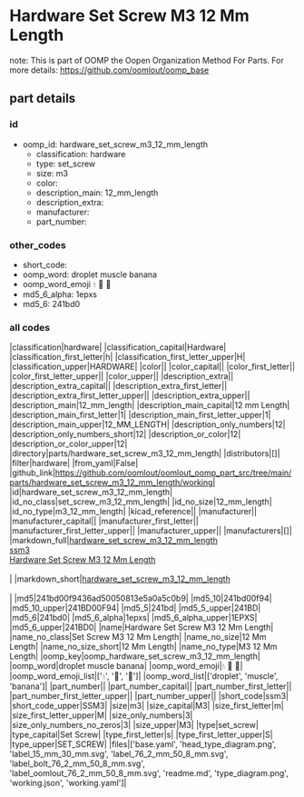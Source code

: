 # Hardware Set Screw M3 12 Mm Length  

note: This is part of OOMP the Oopen Organization Method For Parts. For more details: https://github.com/oomlout/oomp_base

##  part details





### id
* oomp_id: hardware_set_screw_m3_12_mm_length
  * classification: hardware
  * type: set_screw
  * size: m3
  * color: 
  * description_main: 12_mm_length
  * description_extra: 
  * manufacturer: 
  * part_number: 

### other_codes
* short_code: 
* oomp_word: droplet muscle banana
* oomp_word_emoji :droplet: :muscle: :banana:
* md5_6_alpha: 1epxs
* md5_6: 241bd0

### all codes 
|classification|hardware|
|classification_capital|Hardware|
|classification_first_letter|h|
|classification_first_letter_upper|H|
|classification_upper|HARDWARE|
|color||
|color_capital||
|color_first_letter||
|color_first_letter_upper||
|color_upper||
|description_extra||
|description_extra_capital||
|description_extra_first_letter||
|description_extra_first_letter_upper||
|description_extra_upper||
|description_main|12_mm_length|
|description_main_capital|12 mm Length|
|description_main_first_letter|1|
|description_main_first_letter_upper|1|
|description_main_upper|12_MM_LENGTH|
|description_only_numbers|12|
|description_only_numbers_short|12|
|description_or_color|12|
|description_or_color_upper|12|
|directory|parts/hardware_set_screw_m3_12_mm_length|
|distributors|[]|
|filter|hardware|
|from_yaml|False|
|github_link|https://github.com/oomlout/oomlout_oomp_part_src/tree/main/parts/hardware_set_screw_m3_12_mm_length/working|
|id|hardware_set_screw_m3_12_mm_length|
|id_no_class|set_screw_m3_12_mm_length|
|id_no_size|12_mm_length|
|id_no_type|m3_12_mm_length|
|kicad_reference||
|manufacturer||
|manufacturer_capital||
|manufacturer_first_letter||
|manufacturer_first_letter_upper||
|manufacturer_upper||
|manufacturers|[]|
|markdown_full|[hardware_set_screw_m3_12_mm_length](https://github.com/oomlout/oomlout_oomp_part_src/tree/main/parts/hardware_set_screw_m3_12_mm_length/working)<br>[ssm3](https://github.com/oomlout/oomlout_oomp_part_src/tree/main/parts/hardware_set_screw_m3_12_mm_length/working)<br>[Hardware Set Screw M3 12 Mm Length](https://github.com/oomlout/oomlout_oomp_part_src/tree/main/parts/hardware_set_screw_m3_12_mm_length/working)<br><br>|
|markdown_short|[hardware_set_screw_m3_12_mm_length](https://github.com/oomlout/oomlout_oomp_part_src/tree/main/parts/hardware_set_screw_m3_12_mm_length/working)<br><br>|
|md5|241bd00f9436ad50050813e5a0a5c0b9|
|md5_10|241bd00f94|
|md5_10_upper|241BD00F94|
|md5_5|241bd|
|md5_5_upper|241BD|
|md5_6|241bd0|
|md5_6_alpha|1epxs|
|md5_6_alpha_upper|1EPXS|
|md5_6_upper|241BD0|
|name|Hardware Set Screw M3 12 Mm Length|
|name_no_class|Set Screw M3 12 Mm Length|
|name_no_size|12 Mm Length|
|name_no_size_short|12 Mm Length|
|name_no_type|M3 12 Mm Length|
|oomp_key|oomp_hardware_set_screw_m3_12_mm_length|
|oomp_word|droplet muscle banana|
|oomp_word_emoji|:droplet: :muscle: :banana:|
|oomp_word_emoji_list|[':droplet:', ':muscle:', ':banana:']|
|oomp_word_list|['droplet', 'muscle', 'banana']|
|part_number||
|part_number_capital||
|part_number_first_letter||
|part_number_first_letter_upper||
|part_number_upper||
|short_code|ssm3|
|short_code_upper|SSM3|
|size|m3|
|size_capital|M3|
|size_first_letter|m|
|size_first_letter_upper|M|
|size_only_numbers|3|
|size_only_numbers_no_zeros|3|
|size_upper|M3|
|type|set_screw|
|type_capital|Set Screw|
|type_first_letter|s|
|type_first_letter_upper|S|
|type_upper|SET_SCREW|
|files|['base.yaml', 'head_type_diagram.png', 'label_15_mm_30_mm.svg', 'label_76_2_mm_50_8_mm.svg', 'label_bolt_76_2_mm_50_8_mm.svg', 'label_oomlout_76_2_mm_50_8_mm.svg', 'readme.md', 'type_diagram.png', 'working.json', 'working.yaml']|
